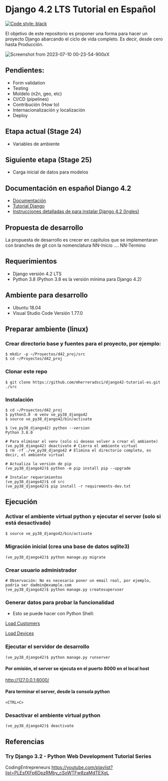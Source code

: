 # Django 4.2 LTS Tutorial en Español
[![Code style: black](https://img.shields.io/badge/code%20style-black-000000.svg)](https://github.com/psf/black)

El objetivo de este repositorio es proponer una forma para hacer un proyecto Django abarcando el ciclo de vida completo. Es decir, desde cero hasta Producción.

![Screenshot from 2023-07-10 00-23-54-900xX](https://github.com/mherreradsci/django42-tutorial-es/assets/73266769/acd34935-5b99-4fc9-95f1-1e8489361b1e)


## Pendientes:

* Form validation
* Testing
* Moldelo (n2n, geo, etc)
* CI/CD (pipelines)
* Contribución (How to)
* Internacionalización y localización
* Deploy

## Etapa actual (Stage 24)
* Variables de ambiente

## Siguiente etapa (Stage 25)
* Carga inicial de datos para modelos

## Documentación en español Diango 4.2
- [Documentación](https://docs.djangoproject.com/es/4.2/)
- [Tutorial Django](https://docs.djangoproject.com/es/4.2/intro/tutorial01/)
- [Instrucciones detalladas de para instalar Django 4.2 (Ingles)](https://github.com/django/django/blob/9d756afb07de8ef6e4d1980413979496643f1c3b/docs/intro/install.txt)

## Propuesta de desarrollo
La propuesta de desarrollo es crecer en capítulos que se implementaran con branches de git con la nomenclatura NN-Inicio .... NN-Termino

## Requerimientos
- Django versión 4.2 LTS
- Python 3.8  (Python 3.8 es la versión mínima para Django 4.2)

## Ambiente para desarrollo
- Ubuntu 18.04
- Visual Studio Code Versión 1.77.0

## Preparar ambiente (linux)
### Crear directorio base y fuentes para el proyecto, por ejemplo:
```
$ mkdir -p ~/Proyectos/d42_proj/src
$ cd ~/Proyectos/d42_proj
```
### Clonar este repo
```
$ git clone https://github.com/mherreradsci/django42-tutorial-es.git ./src
```

### Instalación
```
$ cd ~/Proyectos/d42_proj
$ python3.8 -m venv ve_py38_django42
$ source ve_py38_django42/bin/activate

$ (ve_py38_django42) python --version
Python 3.8.0

# Para eliminar el venv (solo si deseas volver a crear el ambiente)
(ve_py38_django42) deactivate # Cierra el ambiente virtual
$ rm -rf ./ve_py38_django42 # Elimina el directorio completo, es decir, el ambiente virtual

# Actualiza la versión de pip
(ve_py38_django42)$ python -m pip install pip --upgrade

# Instalar requerimientos
(ve_py38_django42)$ cd src
(ve_py38_django42)$ pip install -r requirements-dev.txt
```
## Ejecución
### Activar el ambiente virtual python y ejecutar el server (solo si está desactivado)
``` bash
$ source ve_py38_django42/bin/activate
```
### Migración inicial (crea una base de datos sqlite3)
```
(ve_py38_django42)$ python manage.py migrate
```
### Crear usuario administrador

```
# Observación: No es necesario poner un email real, por ejemplo, podría ser dadmin@example.com
(ve_py38_django42)$ python manage.py createsuperuser
```
### Generar datos para probar la funcionalidad
- Esto se puede hacer con Python Shell:

[Load Customers](utils/shell/load_customers.sh)

[Load Devices](utils/shell/load_devices.sh)


### Ejecutar el servidor de desarrollo
```
(ve_py38_django42)$ python manage.py runserver
```
#### Por omisión, el server se ejecuta en el puerto 8000 en el local host
http://127.0.0.1:8000/

#### Para terminar el server, desde la consola python
```
<CTRL+C>
```
### Desactivar el ambiente virtual python
```
(ve_py38_django42)$ deactivate
```

## Referencias
### Try Django 3.2 - Python Web Development Tutorial Series
CodingEntrepreneurs
https://youtube.com/playlist?list=PLEsfXFp6DpzRMby_cSoWTFw8zaMdTEXgL
